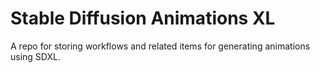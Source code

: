# Stable Diffusion Animations XL

A repo for storing workflows and related items for generating animations using SDXL.
